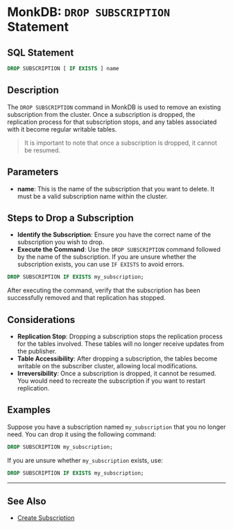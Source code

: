 # MonkDB: `DROP SUBSCRIPTION` Statement

## SQL Statement

```sql
DROP SUBSCRIPTION [ IF EXISTS ] name
```

## Description

The `DROP SUBSCRIPTION` command in MonkDB is used to remove an existing subscription from the cluster. Once a subscription is dropped, the replication process for that subscription stops, and any tables associated with it become regular writable tables. 

> It is important to note that once a subscription is dropped, it cannot be resumed.

## Parameters

- **name**: This is the name of the subscription that you want to delete. It must be a valid subscription name within the cluster.

## Steps to Drop a Subscription

- **Identify the Subscription**: Ensure you have the correct name of the subscription you wish to drop.
- **Execute the Command**: Use the `DROP SUBSCRIPTION` command followed by the name of the subscription. If you are unsure whether the subscription exists, you can use `IF EXISTS` to avoid errors.

```sql
DROP SUBSCRIPTION IF EXISTS my_subscription;
```

After executing the command, verify that the subscription has been successfully removed and that replication has stopped.

## Considerations
- **Replication Stop**: Dropping a subscription stops the replication process for the tables involved. These tables will no longer receive updates from the publisher.
- **Table Accessibility**: After dropping a subscription, the tables become writable on the subscriber cluster, allowing local modifications.
- **Irreversibility**: Once a subscription is dropped, it cannot be resumed. You would need to recreate the subscription if you want to restart replication.

## Examples

Suppose you have a subscription named `my_subscription` that you no longer need. You can drop it using the following command:

```sql
DROP SUBSCRIPTION my_subscription;
```

If you are unsure whether `my_subscription` exists, use:

```sql
DROP SUBSCRIPTION IF EXISTS my_subscription;
```

--- 

## See Also

- [Create Subscription](./34_CREATE_SUBSCRIPTION.md)




